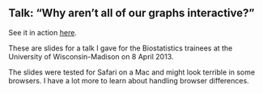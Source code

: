 Talk: &ldquo;Why aren&rsquo;t all of our graphs interactive?&rdquo;
----------------------------------------------------------------------

See it in action [here](http://www.biostat.wisc.edu/~kbroman/talks/InteractiveGraphs3).

These are slides for a talk I gave for the Biostatistics trainees
at the University of Wisconsin-Madison on 8 April 2013.

The slides were tested for Safari on a Mac and might look terrible in
some browsers. I have a lot more to learn about handling browser
differences.
